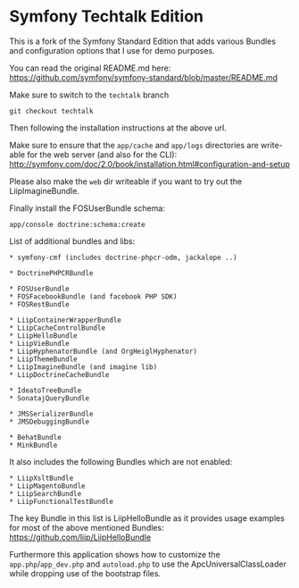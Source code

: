 Symfony Techtalk Edition
========================

This is a fork of the Symfony Standard Edition that adds various Bundles
and configuration options that I use for demo purposes.

You can read the original README.md here:
https://github.com/symfony/symfony-standard/blob/master/README.md

Make sure to switch to the ``techtalk`` branch

```
git checkout techtalk
```

Then following the installation instructions at the above url.

Make sure to ensure that the ``app/cache`` and ``app/logs`` directories are
write-able for the web server (and also for the CLI):
http://symfony.com/doc/2.0/book/installation.html#configuration-and-setup

Please also make the ``web`` dir writeable if you want to try out the
LiipImagineBundle.

Finally install the FOSUserBundle schema:
```
app/console doctrine:schema:create
```

List of additional bundles and libs:

    * symfony-cmf (includes doctrine-phpcr-odm, jackalope ..)

    * DoctrinePHPCRBundle

    * FOSUserBundle
    * FOSFacebookBundle (and facebook PHP SDK)
    * FOSRestBundle

    * LiipContainerWrapperBundle
    * LiipCacheControlBundle
    * LiipHelloBundle
    * LiipVieBundle
    * LiipHyphenatorBundle (and OrgHeiglHyphenator)
    * LiipThemeBundle
    * LiipImagineBundle (and imagine lib)
    * LiipDoctrineCacheBundle

    * IdeatoTreeBundle
    * SonatajQueryBundle

    * JMSSerializerBundle
    * JMSDebuggingBundle

    * BehatBundle
    * MinkBundle

It also includes the following Bundles which are not enabled:

    * LiipXsltBundle
    * LiipMagentoBundle
    * LiipSearchBundle
    * LiipFunctionalTestBundle

The key Bundle in this list is LiipHelloBundle as it provides usage examples
for most of the above mentioned Bundles:
https://github.com/liip/LiipHelloBundle

Furthermore this application shows how to customize the ``app.php``/``app_dev.php``
and ``autoload.php`` to use the ApcUniversalClassLoader while dropping use of the
bootstrap files.
